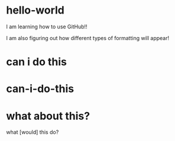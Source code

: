 # hello-world

I am learning how to use GitHub!!

I am also figuring out how different types of formatting will appear!

# can i do this
# can-i-do-this
# what about this?
what [would] this do?
